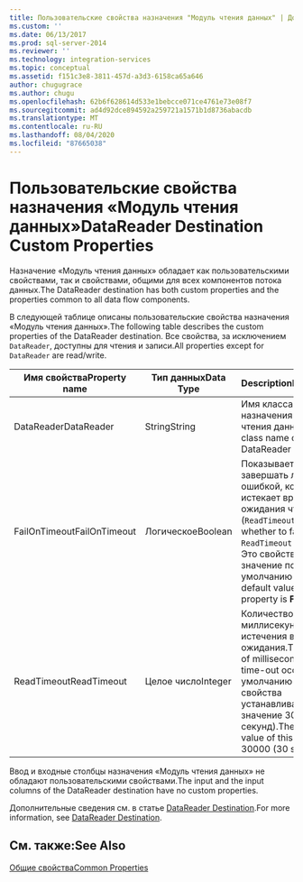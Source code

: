 ```yaml
---
title: Пользовательские свойства назначения "Модуль чтения данных" | Документы Майкрософт
ms.custom: ''
ms.date: 06/13/2017
ms.prod: sql-server-2014
ms.reviewer: ''
ms.technology: integration-services
ms.topic: conceptual
ms.assetid: f151c3e8-3811-457d-a3d3-6158ca65a646
author: chugugrace
ms.author: chugu
ms.openlocfilehash: 62b6f628614d533e1bebcce071ce4761e73e08f7
ms.sourcegitcommit: ad4d92dce894592a259721a1571b1d8736abacdb
ms.translationtype: MT
ms.contentlocale: ru-RU
ms.lasthandoff: 08/04/2020
ms.locfileid: "87665038"
---
```

# <a name="datareader-destination-custom-properties"></a><span data-ttu-id="b2935-102">Пользовательские свойства назначения «Модуль чтения данных»</span><span class="sxs-lookup"><span data-stu-id="b2935-102">DataReader Destination Custom Properties</span></span>
  <span data-ttu-id="b2935-103">Назначение «Модуль чтения данных» обладает как пользовательскими свойствами, так и свойствами, общими для всех компонентов потока данных.</span><span class="sxs-lookup"><span data-stu-id="b2935-103">The DataReader destination has both custom properties and the properties common to all data flow components.</span></span>  
  
 <span data-ttu-id="b2935-104">В следующей таблице описаны пользовательские свойства назначения «Модуль чтения данных».</span><span class="sxs-lookup"><span data-stu-id="b2935-104">The following table describes the custom properties of the DataReader destination.</span></span> <span data-ttu-id="b2935-105">Все свойства, за исключением `DataReader`, доступны для чтения и записи.</span><span class="sxs-lookup"><span data-stu-id="b2935-105">All properties except for `DataReader` are read/write.</span></span>  
  
|<span data-ttu-id="b2935-106">Имя свойства</span><span class="sxs-lookup"><span data-stu-id="b2935-106">Property name</span></span>|<span data-ttu-id="b2935-107">Тип данных</span><span class="sxs-lookup"><span data-stu-id="b2935-107">Data Type</span></span>|<span data-ttu-id="b2935-108">Description</span><span class="sxs-lookup"><span data-stu-id="b2935-108">Description</span></span>|  
|-------------------|---------------|-----------------|  
|<span data-ttu-id="b2935-109">DataReader</span><span class="sxs-lookup"><span data-stu-id="b2935-109">DataReader</span></span>|<span data-ttu-id="b2935-110">String</span><span class="sxs-lookup"><span data-stu-id="b2935-110">String</span></span>|<span data-ttu-id="b2935-111">Имя класса назначения «Модуль чтения данных».</span><span class="sxs-lookup"><span data-stu-id="b2935-111">The class name of the DataReader destination.</span></span>|  
|<span data-ttu-id="b2935-112">FailOnTimeout</span><span class="sxs-lookup"><span data-stu-id="b2935-112">FailOnTimeout</span></span>|<span data-ttu-id="b2935-113">Логическое</span><span class="sxs-lookup"><span data-stu-id="b2935-113">Boolean</span></span>|<span data-ttu-id="b2935-114">Показывает, завершать ли работу с ошибкой, когда истекает время ожидания чтения (`ReadTimeout`).</span><span class="sxs-lookup"><span data-stu-id="b2935-114">Indicates whether to fail when a `ReadTimeout` occurs.</span></span> <span data-ttu-id="b2935-115">Это свойство имеет значение по умолчанию **False**.</span><span class="sxs-lookup"><span data-stu-id="b2935-115">The default value of this property is **False**.</span></span>|  
|<span data-ttu-id="b2935-116">ReadTimeout</span><span class="sxs-lookup"><span data-stu-id="b2935-116">ReadTimeout</span></span>|<span data-ttu-id="b2935-117">Целое число</span><span class="sxs-lookup"><span data-stu-id="b2935-117">Integer</span></span>|<span data-ttu-id="b2935-118">Количество миллисекунд до истечения времени ожидания.</span><span class="sxs-lookup"><span data-stu-id="b2935-118">The number of milliseconds before a time-out occurs.</span></span> <span data-ttu-id="b2935-119">По умолчанию для этого свойства устанавливается значение 30000 (30 секунд).</span><span class="sxs-lookup"><span data-stu-id="b2935-119">The default value of this property is 30000 (30 seconds).</span></span>|  
  
 <span data-ttu-id="b2935-120">Ввод и входные столбцы назначения «Модуль чтения данных» не обладают пользовательскими свойствами.</span><span class="sxs-lookup"><span data-stu-id="b2935-120">The input and the input columns of the DataReader destination have no custom properties.</span></span>  
  
 <span data-ttu-id="b2935-121">Дополнительные сведения см. в статье [DataReader Destination](datareader-destination.md).</span><span class="sxs-lookup"><span data-stu-id="b2935-121">For more information, see [DataReader Destination](datareader-destination.md).</span></span>  
  
## <a name="see-also"></a><span data-ttu-id="b2935-122">См. также:</span><span class="sxs-lookup"><span data-stu-id="b2935-122">See Also</span></span>  
 [<span data-ttu-id="b2935-123">Общие свойства</span><span class="sxs-lookup"><span data-stu-id="b2935-123">Common Properties</span></span>](../common-properties.md)  
  
  
